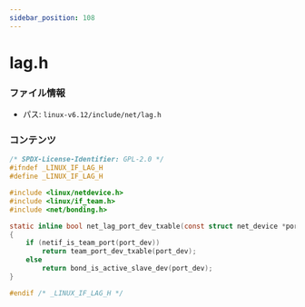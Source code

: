 ```yaml
---
sidebar_position: 108
---
```

# lag.h

### ファイル情報

- パス: `linux-v6.12/include/net/lag.h`

### コンテンツ

```h
/* SPDX-License-Identifier: GPL-2.0 */
#ifndef _LINUX_IF_LAG_H
#define _LINUX_IF_LAG_H

#include <linux/netdevice.h>
#include <linux/if_team.h>
#include <net/bonding.h>

static inline bool net_lag_port_dev_txable(const struct net_device *port_dev)
{
	if (netif_is_team_port(port_dev))
		return team_port_dev_txable(port_dev);
	else
		return bond_is_active_slave_dev(port_dev);
}

#endif /* _LINUX_IF_LAG_H */

```
